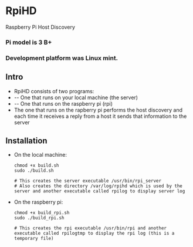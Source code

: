 # RpiHD

Raspberry Pi Host Discovery
### Pi model is 3 B+
### Development platform was Linux mint.

## Intro
* RpiHD consists of two programs:
* -- One that runs on your local machine (the server)
* -- One that runs on the raspberry pi (rpi)
* The one that runs on the rapberry pi performs the host discovery and each time it receives a reply from a host it sends that information to the server

## Installation

* On the local machine:
    ```
    chmod +x build.sh
    sudo ./build.sh
        
    # This creates the server executable /usr/bin/rpi_server
    # Also creates the directory /var/log/rpihd which is used by the server and another executable called rpilog to display server log
    ```

* On the raspberry pi:
    ```
    chmod +x build_rpi.sh
    sudo ./build_rpi.sh

    # This creates the rpi executable /usr/bin/rpi and another executable called rpilogtmp to display the rpi log (this is a temporary file)
    ```
